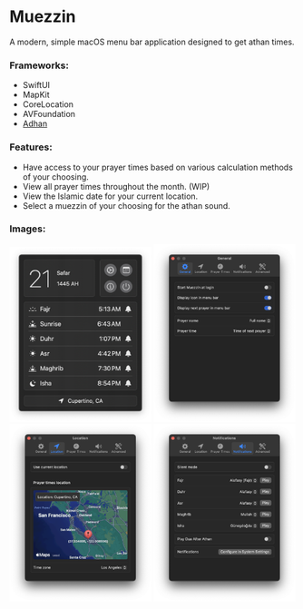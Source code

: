 # Muezzin

A modern, simple macOS menu bar application designed to get athan times.

### Frameworks:
- SwiftUI
- MapKit
- CoreLocation
- AVFoundation
- [Adhan](https://github.com/batoulapps/adhan-swift)

### Features:
- Have access to your prayer times based on various calculation methods of your choosing.
- View all prayer times throughout the month. (WIP)
- View the Islamic date for your current location.
- Select a muezzin of your choosing for the athan sound.

### Images:
<p float="left">
  <img src="image1.png" width="250">
  <img src="image2.png" width="250">
  <img src="image3.png" width="250">
  <img src="image4.png" width="250">
</p>
